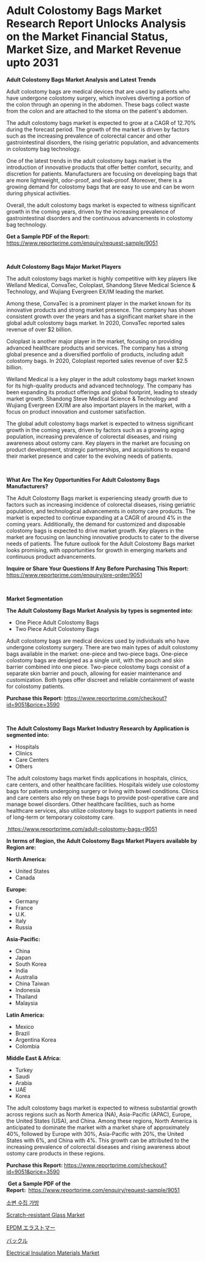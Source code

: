 <p><h1>Adult Colostomy Bags Market Research Report Unlocks Analysis on the Market Financial Status, Market Size, and Market Revenue upto 2031</h1></p><p><strong>Adult Colostomy Bags Market Analysis and Latest Trends</strong></p>
<p><p>Adult colostomy bags are medical devices that are used by patients who have undergone colostomy surgery, which involves diverting a portion of the colon through an opening in the abdomen. These bags collect waste from the colon and are attached to the stoma on the patient's abdomen. </p><p>The adult colostomy bags market is expected to grow at a CAGR of 12.70% during the forecast period. The growth of the market is driven by factors such as the increasing prevalence of colorectal cancer and other gastrointestinal disorders, the rising geriatric population, and advancements in colostomy bag technology. </p><p>One of the latest trends in the adult colostomy bags market is the introduction of innovative products that offer better comfort, security, and discretion for patients. Manufacturers are focusing on developing bags that are more lightweight, odor-proof, and leak-proof. Moreover, there is a growing demand for colostomy bags that are easy to use and can be worn during physical activities. </p><p>Overall, the adult colostomy bags market is expected to witness significant growth in the coming years, driven by the increasing prevalence of gastrointestinal disorders and the continuous advancements in colostomy bag technology.</p></p>
<p><strong>Get a Sample PDF of the Report:&nbsp;</strong> <a href="https://www.reportprime.com/enquiry/request-sample/9051">https://www.reportprime.com/enquiry/request-sample/9051</a></p>
<p>&nbsp;</p>
<p><strong>Adult Colostomy Bags Major Market Players</strong></p>
<p><p>The adult colostomy bags market is highly competitive with key players like Welland Medical, ConvaTec, Coloplast, Shandong Steve Medical Science & Technology, and Wujiang Evergreen EX/IM leading the market.</p><p>Among these, ConvaTec is a prominent player in the market known for its innovative products and strong market presence. The company has shown consistent growth over the years and has a significant market share in the global adult colostomy bags market. In 2020, ConvaTec reported sales revenue of over $2 billion.</p><p>Coloplast is another major player in the market, focusing on providing advanced healthcare products and services. The company has a strong global presence and a diversified portfolio of products, including adult colostomy bags. In 2020, Coloplast reported sales revenue of over $2.5 billion.</p><p>Welland Medical is a key player in the adult colostomy bags market known for its high-quality products and advanced technology. The company has been expanding its product offerings and global footprint, leading to steady market growth. Shandong Steve Medical Science & Technology and Wujiang Evergreen EX/IM are also important players in the market, with a focus on product innovation and customer satisfaction.</p><p>The global adult colostomy bags market is expected to witness significant growth in the coming years, driven by factors such as a growing aging population, increasing prevalence of colorectal diseases, and rising awareness about ostomy care. Key players in the market are focusing on product development, strategic partnerships, and acquisitions to expand their market presence and cater to the evolving needs of patients.</p></p>
<p>&nbsp;</p>
<p><strong>What Are The Key Opportunities For Adult Colostomy Bags Manufacturers?</strong></p>
<p><p>The Adult Colostomy Bags market is experiencing steady growth due to factors such as increasing incidence of colorectal diseases, rising geriatric population, and technological advancements in ostomy care products. The market is expected to continue expanding at a CAGR of around 4% in the coming years. Additionally, the demand for customized and disposable colostomy bags is expected to drive market growth. Key players in the market are focusing on launching innovative products to cater to the diverse needs of patients. The future outlook for the Adult Colostomy Bags market looks promising, with opportunities for growth in emerging markets and continuous product advancements.</p></p>
<p><strong>Inquire or Share Your Questions If Any Before Purchasing This Report:</strong> <a href="https://www.reportprime.com/enquiry/pre-order/9051">https://www.reportprime.com/enquiry/pre-order/9051</a></p>
<p>&nbsp;</p>
<p><strong>Market Segmentation</strong></p>
<p><strong>The Adult Colostomy Bags Market Analysis by types is segmented into:</strong></p>
<p><ul><li>One Piece Adult Colostomy Bags</li><li>Two Piece Adult Colostomy Bags</li></ul></p>
<p><p>Adult colostomy bags are medical devices used by individuals who have undergone colostomy surgery. There are two main types of adult colostomy bags available in the market: one-piece and two-piece bags. One-piece colostomy bags are designed as a single unit, with the pouch and skin barrier combined into one piece. Two-piece colostomy bags consist of a separate skin barrier and pouch, allowing for easier maintenance and customization. Both types offer discreet and reliable containment of waste for colostomy patients.</p></p>
<p><strong>Purchase this Report:&nbsp;</strong><a href="https://www.reportprime.com/checkout?id=9051&price=3590">https://www.reportprime.com/checkout?id=9051&price=3590</a></p>
<p>&nbsp;</p>
<p><strong>The Adult Colostomy Bags Market Industry Research by Application is segmented into:</strong></p>
<p><ul><li>Hospitals</li><li>Clinics</li><li>Care Centers</li><li>Others</li></ul></p>
<p><p>The adult colostomy bags market finds applications in hospitals, clinics, care centers, and other healthcare facilities. Hospitals widely use colostomy bags for patients undergoing surgery or living with bowel conditions. Clinics and care centers also rely on these bags to provide post-operative care and manage bowel disorders. Other healthcare facilities, such as home healthcare services, also utilize colostomy bags to support patients in need of long-term or temporary colostomy care.</p></p>
<p><a href="https://www.reportprime.com/adult-colostomy-bags-r9051">&nbsp;https://www.reportprime.com/adult-colostomy-bags-r9051</a></p>
<p><strong>In terms of Region, the Adult Colostomy Bags Market Players available by Region are:</strong></p>
<p>
    <p> <strong> North America: </strong>
        <ul>
            <li>United States</li>
            <li>Canada</li>
        </ul>
        </p> 
    <p> <strong> Europe: </strong>
        <ul>
            <li>Germany</li>
            <li>France</li>
            <li>U.K.</li>
            <li>Italy</li>
            <li>Russia</li>
        </ul>
        </p> 
    <p> <strong> Asia-Pacific: </strong>
        <ul>
            <li>China</li>
            <li>Japan</li>
            <li>South Korea</li>
            <li>India</li>
            <li>Australia</li>
            <li>China Taiwan</li>
            <li>Indonesia</li>
            <li>Thailand</li>
            <li>Malaysia</li>
        </ul>
        </p> 
    <p> <strong> Latin America: </strong>
        <ul>
            <li>Mexico</li>
            <li>Brazil</li>
            <li>Argentina Korea</li>
            <li>Colombia</li>
        </ul>
        </p> 
    <p> <strong> Middle East & Africa: </strong>
        <ul>
            <li>Turkey</li>
            <li>Saudi</li>
            <li>Arabia</li>
            <li>UAE</li>
            <li>Korea</li>
        </ul>
    </p>
    </p>
<p><p>The adult colostomy bags market is expected to witness substantial growth across regions such as North America (NA), Asia-Pacific (APAC), Europe, the United States (USA), and China. Among these regions, North America is anticipated to dominate the market with a market share of approximately 40%, followed by Europe with 30%, Asia-Pacific with 20%, the United States with 6%, and China with 4%. This growth can be attributed to the increasing prevalence of colorectal diseases and rising awareness about ostomy care products in these regions.</p></p>
<p><strong>Purchase this Report: </strong><a href="https://www.reportprime.com/checkout?id=9051&price=3590">https://www.reportprime.com/checkout?id=9051&price=3590</a></p>
<p>&nbsp;<strong>Get a Sample PDF of the Report:&nbsp;&nbsp;</strong><a href="https://www.reportprime.com/enquiry/request-sample/9051">https://www.reportprime.com/enquiry/request-sample/9051</a></p>
<p><strong></strong></p>
<p><p><a href="https://medium.com/@lucianmaluan2022/%EC%9A%94%EC%8B%A4%EA%B8%88-%EC%88%98%EA%B1%B0-%EA%B0%80%EB%B0%A9-%EC%8B%9C%EC%9E%A5-%EB%B6%84%EC%84%9D-%EC%97%B0%ED%8F%89%EA%B7%A0-%EC%84%B1%EC%9E%A5%EB%A5%A0-%EC%8B%9C%EC%9E%A5-%EC%84%B8%EB%B6%84%ED%99%94-%EB%B0%8F-%EA%B5%AD%EC%A0%9C-%EC%82%B0%EC%97%85-%EA%B0%9C%EC%9A%94-99e56af72c3a">소변 수집 가방</a></p><p><a href="https://issuu.com/reportprime-2/docs/scratch-resistant-glass-market-size-2030.pptx">Scratch-resistant Glass Market</a></p><p><a href="https://medium.com/@hazelnutt83/epdm%E3%82%A8%E3%83%A9%E3%82%B9%E3%83%88%E3%83%9E%E3%83%BC%E5%B8%82%E5%A0%B4%E5%B1%95%E6%9C%9B-%E7%94%A3%E6%A5%AD%E6%A6%82%E8%A6%81%E3%81%A8%E4%BA%88%E6%B8%AC-2024%E5%B9%B4%E3%81%8B%E3%82%892031%E5%B9%B4-eba0f3018ea7">EPDM エラストマー</a></p><p><a href="https://medium.com/@gustavorn8776xcc/%E3%83%90%E3%83%83%E3%82%AF%E3%83%AB%E5%B8%82%E5%A0%B4-%E5%B8%82%E5%A0%B4%E3%82%B7%E3%82%A7%E3%82%A2-%E5%B8%82%E5%A0%B4%E5%8B%95%E5%90%91-%E5%B0%86%E6%9D%A5%E3%81%AE%E6%88%90%E9%95%B7%E3%81%AE%E6%8E%A2%E7%B4%A2-4b8e668d08f1">バックル</a></p><p><a href="https://www.linkedin.com/pulse/electrical-insulation-materials-market-size-growth-segmentation-osbse?trackingId=HmcdTiOw9emN6y%2FFkYxBKw%3D%3D">Electrical Insulation Materials Market</a></p></p>